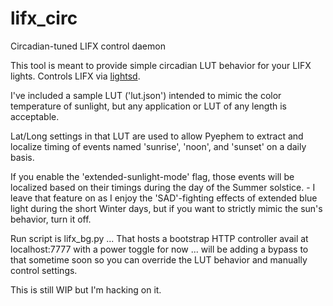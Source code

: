 # lifx_circ
Circadian-tuned LIFX control daemon

This tool is meant to provide simple circadian LUT behavior for your LIFX lights. Controls LIFX via [lightsd](https://github.com/lopter/lightsd).

I've included a sample LUT ('lut.json') intended to mimic the color temperature of sunlight, but any application or LUT of any length is acceptable.

Lat/Long settings in that LUT are used to allow Pyephem to extract and localize timing of events named 'sunrise', 'noon', and 'sunset' on a daily basis.

If you enable the 'extended-sunlight-mode' flag, those events will be localized based on their timings during the day of the Summer solstice. - I leave that feature on as I enjoy the 'SAD'-fighting effects of extended blue light during the short Winter days, but if you want to strictly mimic the sun's behavior, turn it off.

Run script is lifx_bg.py ...
That hosts a bootstrap HTTP controller avail at localhost:7777 with a power toggle for now ... will be adding a bypass to that sometime soon so you can override the LUT behavior and manually control settings.

This is still WIP but I'm hacking on it.

